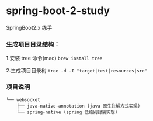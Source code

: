 # spring-boot-2-study
SpringBoot2.x 练手

### 生成项目目录结构：
1.安装 tree 命令(mac)
`brew install tree`

2.生成项目目录树
`tree -d -I "target|test|resources|src"`


### 项目说明
```
└── websocket
    ├── java-native-annotation (java 原生注解方式实现)
    └── spring-native (spring 低级别封装实现)
```